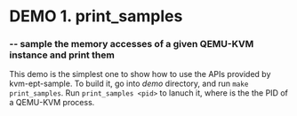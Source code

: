 # DEMO 1. print_samples
### -- sample the memory accesses of a given QEMU-KVM instance and print them
This demo is the simplest one to show how to use the APIs provided by kvm-ept-sample. To build it, go into *demo* directory, and run `make print_samples`. Run `print_samples <pid>` to lanuch it, where <pid> is the the PID of a QEMU-KVM process.

